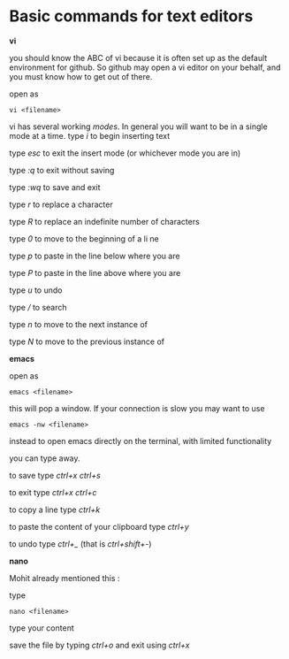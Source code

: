 # Basic commands for text editors

**vi**

you should know the ABC of vi because it is often set up as the default environment for github. So github may open a vi editor on your behalf, and you must know how to get out of there.

open as 

``` 
vi <filename>
```

vi has several working *modes*. In general you will want to be in a single mode at a time.
type *i* to begin inserting text

type *esc* to exit the insert mode (or whichever mode you are in)

type *:q* to exit without saving

type *:wq* to save and exit

type *r* to replace a character

type *R* to replace an indefinite number of characters

type *0* to move to the beginning of a li ne

type *p* to paste in the line below where you are

type *P* to paste in the line above where you are

type *u* to undo

type */*<text> to search <text>

type *n* to move to the next instance of <text> 

type *N* to move to the previous instance of <text>



**emacs**

open as 
``` 
emacs <filename>
```
this will pop a window. If your connection is slow you may want to use 
```
emacs -nw <filename>
```
instead to open emacs directly on the terminal, with limited functionality

you can type away.

to save type  *ctrl+x ctrl+s*

to exit type *ctrl+x ctrl+c*

to copy a line type *ctrl+k*

to paste the content of your clipboard type *ctrl+y*

to undo type *ctrl+_* (that is *ctrl+shift+-*)

**nano**

Mohit already mentioned this :

type
```
nano <filename>
```

type your content

save the file by typing *ctrl+o* and exit using *ctrl+x*
